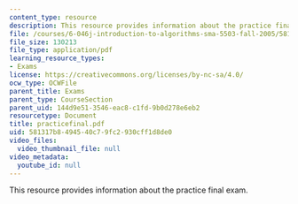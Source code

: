 ```yaml
---
content_type: resource
description: This resource provides information about the practice final exam.
file: /courses/6-046j-introduction-to-algorithms-sma-5503-fall-2005/581317b8494540c79fc2930cff1d8de0_practicefinal.pdf
file_size: 130213
file_type: application/pdf
learning_resource_types:
- Exams
license: https://creativecommons.org/licenses/by-nc-sa/4.0/
ocw_type: OCWFile
parent_title: Exams
parent_type: CourseSection
parent_uid: 144d9e51-3546-eac8-c1fd-9b0d278e6eb2
resourcetype: Document
title: practicefinal.pdf
uid: 581317b8-4945-40c7-9fc2-930cff1d8de0
video_files:
  video_thumbnail_file: null
video_metadata:
  youtube_id: null
---
```

This resource provides information about the practice final exam.